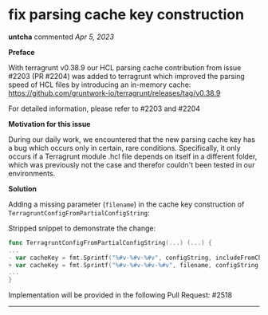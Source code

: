 # fix parsing cache key construction

**untcha** commented *Apr 5, 2023*

**Preface**

With terragrunt v0.38.9 our HCL parsing cache contribution from issue #2203 (PR #2204) was added to terragrunt which improved the parsing speed of HCL files by introducing an in-memory cache:
https://github.com/gruntwork-io/terragrunt/releases/tag/v0.38.9

For detailed information, please refer to #2203 and #2204

**Motivation for this issue**

During our daily work, we encountered that the new parsing cache key has a bug which occurs only in certain, rare conditions.
Specifically, it only occurs if a Terragrunt module .hcl file depends on itself in a different folder, which was previously not the case and therefor couldn't been tested in our environments.

**Solution**

Adding a missing parameter (`filename`) in the cache key construction of `TerragruntConfigFromPartialConfigString`:

Stripped snippet to demonstrate the change:

``` go
func TerragruntConfigFromPartialConfigString(...) (...) {
...
- var cacheKey = fmt.Sprintf("%#v-%#v-%#v", configString, includeFromChild, decodeList)
+ var cacheKey = fmt.Sprintf("%#v-%#v-%#v-%#v", filename, configString, includeFromChild, decodeList)
...
}
```

Implementation will be provided in the following Pull Request: #2518 
<br />
***


